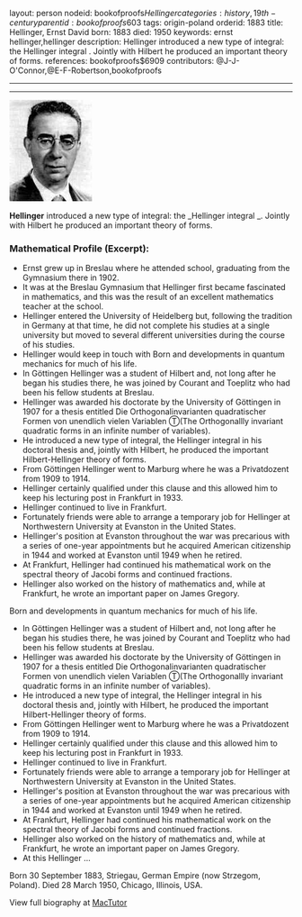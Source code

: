 layout: person
nodeid: bookofproofs$Hellinger
categories: history,19th-century
parentid: bookofproofs$603
tags: origin-poland
orderid: 1883
title: Hellinger, Ernst David
born: 1883
died: 1950
keywords: ernst hellinger,hellinger
description: Hellinger introduced a new type of integral: the Hellinger integral . Jointly with Hilbert he produced an important theory of forms.
references: bookofproofs$6909
contributors: @J-J-O'Connor,@E-F-Robertson,bookofproofs

---



---

![Hellinger.jpg](https://github.com/bookofproofs/bookofproofs.github.io/blob/main/_sources/_assets/images/portraits/Hellinger.jpg?raw=true)

**Hellinger** introduced a new type of integral: the _Hellinger integral _. Jointly with Hilbert he produced an important theory of forms.

### Mathematical Profile (Excerpt):
* Ernst grew up in Breslau where he attended school, graduating from the Gymnasium there in 1902.
* It was at the Breslau Gymnasium that Hellinger first became fascinated in mathematics, and this was the result of an excellent mathematics teacher at the school.
* Hellinger entered the University of Heidelberg but, following the tradition in Germany at that time, he did not complete his studies at a single university but moved to several different universities during the course of his studies.
* Hellinger would keep in touch with Born and developments in quantum mechanics for much of his life.
* In Göttingen Hellinger was a student of Hilbert and, not long after he began his studies there, he was joined by Courant and Toeplitz who had been his fellow students at Breslau.
* Hellinger was awarded his doctorate by the University of Göttingen in 1907 for a thesis entitled Die Orthogonalinvarianten quadratischer Formen von unendlich vielen Variablen Ⓣ(The Orthogonallly invariant quadratic forms in an infinite number of variables).
* He introduced a new type of integral, the Hellinger integral in his doctoral thesis and, jointly with Hilbert, he produced the important Hilbert-Hellinger theory of forms.
* From Göttingen Hellinger went to Marburg where he was a Privatdozent from 1909 to 1914.
* Hellinger certainly qualified under this clause and this allowed him to keep his lecturing post in Frankfurt in 1933.
* Hellinger continued to live in Frankfurt.
* Fortunately friends were able to arrange a temporary job for Hellinger at Northwestern University at Evanston in the United States.
* Hellinger's position at Evanston throughout the war was precarious with a series of one-year appointments but he acquired American citizenship in 1944 and worked at Evanston until 1949 when he retired.
* At Frankfurt, Hellinger had continued his mathematical work on the spectral theory of Jacobi forms and continued fractions.
* Hellinger also worked on the history of mathematics and, while at Frankfurt, he wrote an important paper on James Gregory.

Born and developments in quantum mechanics for much of his life.
* In Göttingen Hellinger was a student of Hilbert and, not long after he began his studies there, he was joined by Courant and Toeplitz who had been his fellow students at Breslau.
* Hellinger was awarded his doctorate by the University of Göttingen in 1907 for a thesis entitled Die Orthogonalinvarianten quadratischer Formen von unendlich vielen Variablen Ⓣ(The Orthogonallly invariant quadratic forms in an infinite number of variables).
* He introduced a new type of integral, the Hellinger integral in his doctoral thesis and, jointly with Hilbert, he produced the important Hilbert-Hellinger theory of forms.
* From Göttingen Hellinger went to Marburg where he was a Privatdozent from 1909 to 1914.
* Hellinger certainly qualified under this clause and this allowed him to keep his lecturing post in Frankfurt in 1933.
* Hellinger continued to live in Frankfurt.
* Fortunately friends were able to arrange a temporary job for Hellinger at Northwestern University at Evanston in the United States.
* Hellinger's position at Evanston throughout the war was precarious with a series of one-year appointments but he acquired American citizenship in 1944 and worked at Evanston until 1949 when he retired.
* At Frankfurt, Hellinger had continued his mathematical work on the spectral theory of Jacobi forms and continued fractions.
* Hellinger also worked on the history of mathematics and, while at Frankfurt, he wrote an important paper on James Gregory.
* At this Hellinger ...

Born 30 September 1883, Striegau, German Empire (now Strzegom, Poland). Died 28 March 1950, Chicago, Illinois, USA.

View full biography at [MacTutor](https://mathshistory.st-andrews.ac.uk/Biographies/Hellinger/)
